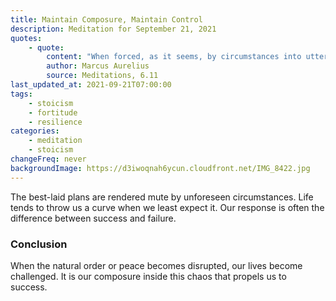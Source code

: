 ```yaml
---
title: Maintain Composure, Maintain Control
description: Meditation for September 21, 2021
quotes:
    - quote:
        content: "When forced, as it seems, by circumstances into utter confusion, get a hold of yourself quickly. Don't be locked out of the rhythm any longer than necessary. You'll be able to keep the beat if you are constantly returning to it."
        author: Marcus Aurelius
        source: Meditations, 6.11
last_updated_at: 2021-09-21T07:00:00
tags:
    - stoicism
    - fortitude
    - resilience
categories:
    - meditation
    - stoicism
changeFreq: never
backgroundImage: https://d3iwoqnah6ycun.cloudfront.net/IMG_8422.jpg
---
```


The best-laid plans are rendered mute by unforeseen circumstances. Life tends to throw us a curve when we least expect 
it. Our response is often the difference between success and failure.

### Conclusion

When the natural order or peace becomes disrupted, our lives become challenged. It is our composure inside this chaos 
that propels us to success.
